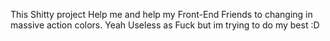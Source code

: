 This Shitty project Help me and help my Front-End Friends to changing in massive action colors. 
Yeah Useless as Fuck but im trying to do my best :D
